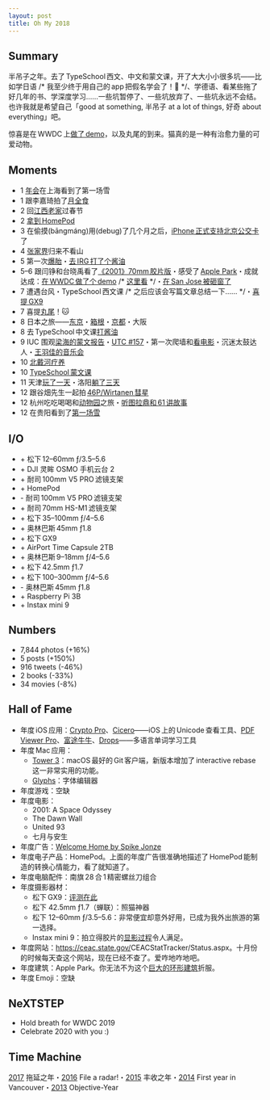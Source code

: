 ```yaml
---
layout: post
title: Oh My 2018
---
```


## Summary

半吊子之年。去了 TypeSchool 西文、中文和蒙文课，开了大大小小很多坑——比如学日语 <span class="comment">/* 我至少终于用自己的 app 把假名学会了！🤣 */</span>、学德语、看某些拖了好几年的书、学深度学习……一些坑暂停了、一些坑放弃了、一些坑永远不会结。也许我就是希望自己「good at something<span class="force-latin-font">,</span> 半吊子 at a lot of things<span class="force-latin-font">,</span> 好奇 about every&shy;thing」<wbr>吧。

惊喜是在 WWDC 上<a href="https://developer.apple.com/videos/play/wwdc2018/201/">做了 demo</a>，以及丸尾的到来。猫真的是一种有治愈力量的可爱动物。

<!-- more -->

## Moments

<ul class="moments">
    <li><span class="month">1</span> <a href="https://www.instagram.com/p/BecqMsolQzk/">年会</a>在上海看到了第一场雪</li>
    <li><span class="month">1</span> 跟李嘉琦拍了<a href="https://twitter.com/xhacker/status/962729875613171713">月全食</a></li>
    <li><span class="month">2</span> 回<a href="https://www.instagram.com/p/BfbVUX9lTS1/">江西老家</a>过春节</li>
    <li><span class="month">2</span> <a href="https://www.instagram.com/p/BfcpalPFbjc/">拿到 HomePod</a></li>
    <li><span class="month">3</span> 在偷摸(bāngmáng)用(debug)了几个月之后，<a href="https://www.instagram.com/p/Bg7aWVNlwgN/">iPhone 正式支持北京公交卡</a>了</li>
    <li><span class="month">4</span> <a href="https://www.instagram.com/p/BhEmWk_lwUW/">张家界</a>归来不看山</li>
    <li><span class="month">5</span> 第一次<a href="https://twitter.com/xhacker/status/998700450898563072">爆胎</a>・<a href="https://www.instagram.com/p/BjNA9nwl8W8nKuIRtssWTKXMyAMcZ_V0jKem1s0/">去 IRG 打了个酱油</a></li>
    <li><span class="month">5–6</span> 跟闫铮和台晓禹看了<a href="https://www.instagram.com/p/BjUBK1WFHJg/">《2001》70mm 胶片版</a>・感受了 <a href="" onclick="alert('没有图！'); return false;">Apple Park</a>・成就达成：<a href="https://www.instagram.com/p/Bj-0_WiFiz3/">在 WWDC 做了个 demo</a> <span class="comment">/* <a href="https://developer.apple.com/videos/play/wwdc2018/201/">这里看</a> */</span>・<a href="https://www.instagram.com/p/Bjy_rpaFiJc/">在 San Jose 被砸窗了</a></li>
    <li><span class="month">7</span> 遭遇台风・TypeSchool 西文课 <span class="comment">/* 之后应该会写篇文章总结一下…… */</span>・<a href="/2018/11/28/gx9.html">喜提 GX9</a></li>
    <li><span class="month">7</span> 喜提<a href="https://www.instagram.com/pilltail/">丸尾</a>！🐱</li>
    <li><span class="month">8</span> 日本之旅——<a href="https://www.instagram.com/p/BmSApobFCI9/">东京</a>・<a href="https://www.instagram.com/p/BmTbQR2lGrV/">箱根</a>・<a href="https://www.instagram.com/p/BmkCDdHFlP2/">京都</a>・大阪</li>
    <li><span class="month">8</span> 去 TypeSchool 中文课<a href="https://www.instagram.com/p/Bm8FM0LlFbD/">打酱油</a></li>
    <li><span class="month">9</span> IUC 围观<a href="https://www.instagram.com/p/BnnaPOVFTa_/">梁海的蒙文报告</a>・<a href="http://www.unicode.org/L2/L2018/18272.htm">UTC #157</a>・第一次爬墙和<a href="https://www.instagram.com/p/Bn73bN-lrBc3dxwA4Ls2UjXUuTWVZhP2eFhcgM0/">看电影</a>・沉迷太鼓达人・<a href="https://www.instagram.com/p/Bnx_t59FTQW/">王羽佳的音乐会</a></li>
    <li><span class="month">10</span> <a href="https://www.instagram.com/p/BodwI8zFHy6/">北戴河疗养</a></li>
    <li><span class="month">10</span> <a href="https://www.instagram.com/p/BpMy9MoF6Ac/">TypeSchool 蒙文课</a></li>
    <li><span class="month">11</span> 天津<a href="https://www.instagram.com/p/BqBxWNAAz7Q/">玩了一天</a>・洛阳<a href="" onclick="alert('病了三天怎么会有图！'); return false;">躺了三天</a></li>
    <li><span class="month">12</span> 跟谷畑先生一起拍 <a href="https://www.instagram.com/p/BrccjBSAODu/">46P/Wirtanen 彗星</a></li>
    <li><span class="month">12</span> 杭州吃吃喝喝和<a href="https://www.instagram.com/p/Bru1Z33ADLD/">动物园</a>之旅・<a href="https://www.instagram.com/p/Brp9lWygWMC/">听图拉鼎和 61 讲故事</a></li>
    <li><span class="month">12</span> 在贵阳看到了<a href="https://www.instagram.com/p/Br_u0mnAkSu/">第一场雪</a></li>
</ul>

## I/O

<ul class="io">
    <!-- Jan --><li>+ 松下 12–60mm ƒ/3.5–5.6</li>
    <!-- Mar --><li>+ DJI 灵眸 OSMO 手机云台 2</li>
    <!-- Mar 31 --><li>+ 耐司 100mm V5 PRO 滤镜支架</li>
    <!-- Apr --><li>+ HomePod</li>
    <!-- Apr 14 --><li>- 耐司 100mm V5 PRO 滤镜支架</li>
    <!-- Apr 14 --><li>+ 耐司 70mm HS-M1 滤镜支架</li>
    <!-- Apr --><li>+ 松下 35–100mm ƒ/4–5.6</li>
    <!-- Jul --><li>+ 奥林巴斯 45mm ƒ1.8</li>
    <!-- Jul --><li>+ 松下 GX9</li>
    <!-- Jul --><li>+ AirPort Time Capsule 2TB</li>
    <!-- Oct --><li>+ 奥林巴斯 9–18mm ƒ/4–5.6</li>
    <!-- Oct --><li>+ 松下 42.5mm ƒ1.7</li>
    <!-- Oct --><li>+ 松下 100–300mm ƒ/4–5.6</li>
    <!-- Nov --><li>- 奥林巴斯 45mm ƒ1.8</li>
    <!-- Nov --><li>+ Raspberry Pi 3B</li>
    <!-- Dec --><li>+ Instax mini 9</li>
</ul>

## Numbers

* 7,844 photos (+16%)
* 5 posts (+150%)  <!-- Xhacker’s Base: 5 -->
* 916 tweets (-46%)
* 2 books (-33%)
* 34 movies (-8%)

## Hall of Fame

* 年度 iOS 应用：<a href="https://itunes.apple.com/us/app/crypto-pro-bitcoin-tracker/id980888073?mt=8">Crypto Pro</a>、<a href="https://itunes.apple.com/us/app/cicero-a-unicode-tool/id1372549464?mt=8">Cicero</a>——iOS 上的 Unicode 查看工具、<a href="https://itunes.apple.com/us/app/pdf-viewer-pro-by-pspdfkit/id1120099014?mt=8">PDF Viewer Pro</a>、<a href="https://www.futunn.com">富途牛牛</a>、<a href="https://languagedrops.com">Drops</a>——多语言单词学习工具
* 年度 Mac 应用：
  * <a href="https://www.git-tower.com/mac">Tower 3</a>：macOS 最好的 Git 客户端，新版本增加了 interactive rebase 这一非常实用的功能。
  * <a href="https://glyphsapp.com">Glyphs</a>：字体编辑器
* 年度游戏：空缺
* 年度电影：
  * 2001: A Space Odyssey
  * The Dawn Wall
  * United 93
  * 七月与安生
* 年度广告：<a href="https://www.youtube.com/watch?v=305ryPvU6A8">Welcome Home by Spike Jonze</a>
* 年度电子产品：HomePod。上面的年度广告很准确地描述了 HomePod 能制造的转换心情能力，看了就知道了。
* 年度电脑配件：南旗 28 合 1 精密螺丝刀组合
* 年度摄影器材：
  * 松下 GX9：<a href="/2018/11/28/gx9.html">评测在此</a>
  * 松下 42.5mm ƒ1.7（蝉联）：照猫神器
  * 松下 12–60mm ƒ/3.5–5.6：非常便宜却意外好用，已成为我外出旅游的第一选择。
  * Instax mini 9：拍立得胶片的<a href="https://www.instagram.com/p/Br5g3-7gHu4/">显影过程</a>令人满足。
* 年度网站：<a href="https://ceac.state.gov/CEACStatTracker/Status.aspx">https://ceac.state.gov/<wbr>CEACStatTracker/<wbr>Status.aspx</a>。十月份的时候每天查这个网站，现在已经不查了。爱咋地咋地吧。
* 年度建筑：Apple Park。你无法不为这个<a href="https://www.instagram.com/p/Ba4LzmHDhW1/">巨大的环形建筑</a>折服。
* 年度 Emoji：空缺

## NeXTSTEP

* Hold breath for WWDC 2019
* Celebrate 2020 with you :)

## Time Machine

[2017](/2018/08/23/oh-my-2017.html) 拖延之年・[2016](/2016/12/31/oh-my-2016.html) File a radar!・[2015](/2015/12/31/oh-my-2015.html) 丰收之年・[2014](/2014/12/31/oh-my-2014.html) First year in Vancouver・[2013](/2013/12/30/oh-my-2013.html) Objective-Year
